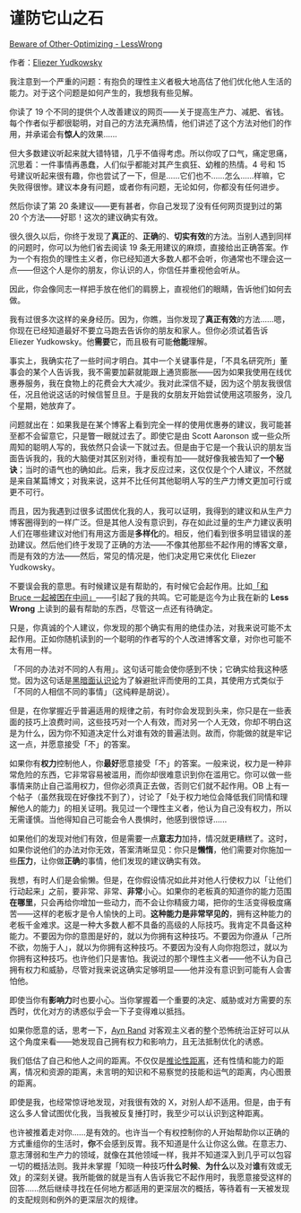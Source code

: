 # 谨防它山之石

[Beware of Other-Optimizing - LessWrong](https://www.lesswrong.com/posts/6NvbSwuSAooQxxf7f/beware-of-other-optimizing)

作者：[Eliezer Yudkowsky](https://www.lesswrong.com/users/eliezer_yudkowsky)

我注意到一个严重的问题：有抱负的理性主义者极大地高估了他们优化他人生活的能力。对于这个问题是如何产生的，我想我有些见解。

你读了 19 个不同的提供个人改善建议的网页——关于提高生产力、减肥、省钱。每个作者似乎都很聪明，对自己的方法充满热情，他们讲述了这个方法对他们的作用，并承诺会有**惊人**的效果......

但大多数建议听起来就大错特错，几乎不值得考虑。所以你叹了口气，痛定思痛，沉思着：一件事情再愚蠢，人们似乎都能对其产生疯狂、幼稚的热情。4 号和 15 号建议听起来很有趣，你也尝试了一下，但是......它们也不......怎么......样嘛，它失败得很惨。建议本身有问题，或者你有问题，无论如何，你都没有任何进步。

然后你读了第 20 条建议——更有甚者，你自己发现了没有任何网页提到过的第 20 个方法——好耶！这次的建议确实有效。

很久很久以后，你终于发现了**真正**的、**正确**的、**切实有效**的方法。当别人遇到同样的问题时，你可以为他们省去阅读 19 条无用建议的麻烦，直接给出正确答案。作为一个有抱负的理性主义者，你已经知道大多数人都不会听，你通常也不理会这一点——但这个人是你的朋友，你认识的人，你信任并重视他会听从。

因此，你会像同志一样把手放在他们的肩膀上，直视他们的眼睛，告诉他们如何去做。

我有过很多次这样的亲身经历。因为，你瞧，当你发现了**真正有效**的方法......嗯，你现在已经知道最好不要立马跑去告诉你的朋友和家人。但你必须试着告诉 Eliezer Yudkowsky。他**需要**它，而且极有可能**他能**理解。

事实上，我确实花了一些时间才明白。其中一个关键事件是，「不具名研究所」董事会的某个人告诉我，我不需要加薪就能跟上通货膨胀——因为如果我使用在线优惠券服务，我在食物上的花费会大大减少。我对此深信不疑，因为这个朋友我很信任，况且他说这话的时候信誓旦旦。于是我的女朋友开始尝试使用这项服务，没几个星期，她放弃了。

问题就出在：如果我是在某个博客上看到完全一样的使用优惠券的建议，我可能甚至都不会留意它，只是瞥一眼就过去了。即使它是由 Scott Aaronson 或一些众所周知的聪明人写的，我依然只会读一下就过去。但是由于它是一个我认识的朋友当面告诉我的，我的大脑便对其区别对待，重视有加——就好像我被告知了**一个秘诀**；当时的语气也的确如此。后来，我才反应过来，这仅仅是个个人建议，不然就是来自某篇博文；对我来说，这并不比任何其他聪明人写的生产力博文更加可行或更不可行。

而且，因为我遇到过很多试图优化我的人，我可以证明，我得到的建议和从生产力博客圈得到的一样广泛。但是其他人没有意识到，存在如此过量的生产力建议表明人们在哪些建议对他们有用这方面是**多样化**的。相反，他们看到很多明显错误的差劲建议。然后他们终于发现了正确的方法——不像其他那些不起作用的博客文章，而是有效的方法——然后，常见的情况是，他们决定用它来优化 Eliezer Yudkowsky。

不要误会我的意思。有时候建议是有帮助的，有时候它会起作用。比如[「和 Bruce 一起被困在中间」](https://www.lesswrong.com/lw/9o/stuck_in_the_middle_with_bruce/)——引起了我的共鸣。它可能是迄今为止我在新的 **Less Wrong** 上读到的最有帮助的东西，尽管这一点还有待确定。

只是，你真诚的个人建议，你发现的那个确实有用的绝佳办法，对我来说可能不太起作用。正如你随机读到的一个聪明的作者写的个人改进博客文章，对你也可能不太有用一样。

「不同的办法对不同的人有用」。这句话可能会使你感到不快；它确实给我这种感觉。因为这句话是[黑暗面认识论](http://www.overcomingbias.com/2008/10/the-dark-side.html)为了躲避批评而使用的工具，其使用方式类似于「不同的人相信不同的事情」（这纯粹是胡说）。

但是，在你掌握近乎普遍适用的规律之前，有时你会发现到头来，你只是在一些表面的技巧上浪费时间，这些技巧对一个人有效，而对另一个人无效，你却不明白这是为什么，因为你不知道决定什么对谁有效的普遍法则。故而，你能做的就是牢记这一点，并愿意接受「不」的答案。

如果你有**权力**控制他人，你**最好**愿意接受「不」的答案。一般来说，权力是一种非常危险的东西，它非常容易被滥用，而你却很难意识到你在滥用它。你可以做一些事情来防止自己滥用权力，但你必须真正去做，否则它们就不起作用。OB 上有一个帖子（虽然我现在好像找不到了），讨论了「处于权力地位会降低我们同情和理解他人的能力」的相关证明。我见过一个理性主义者，他认为自己没有权力，所以无需谨慎。当他得知自己可能会令人畏惧时，他感到很惊讶......

如果他们的发现对他们有效，但是需要一点**意志力**加持，情况就更糟糕了。这时，如果你说他们的办法对你无效，答案清晰显见：你只是**懒惰**，他们需要对你施加一些**压力**，让你做**正确**的事情，他们发现的建议确实有效。

我想，有时人们是会偷懒。但是，在你假设情况如此并对他人行使权力以「让他们行动起来」之前，要非常、非常、**非常**小心。如果你的老板真的知道你的能力范围**在哪里**，只会再给你增加一些动力，而不会让你精疲力竭，把你的生活变得极度痛苦——这样的老板才是令人愉快的上司。**这种能力是非常罕见的**，拥有这种能力的老板千金难求。这是一种大多数人都不具备的高级的人际技巧。我肯定不具备这种能力。不要因为你的意图是好的，就以为你拥有这种技巧。不要因为你遵从「己所不欲，勿施于人」，就以为你拥有这种技巧。不要因为没有人向你抱怨过，就以为你拥有这种技巧。也许他们只是害怕。我说过的那个理性主义者——他不认为自己拥有权力和威胁，尽管对我来说这确实足够明显——他并没有意识到可能有人会害怕他。

即使当你有**影响力**时也要小心。当你掌握着一个重要的决定、威胁或对方需要的东西时，优化对方的诱惑似乎会一下子变得难以抵挡。

如果你愿意的话，思考一下，[Ayn Rand](http://www.overcomingbias.com/2007/12/ayn-rand.html) 对客观主义者的整个恐怖统治正好可以从这个角度来看——她发现自己拥有权力和影响力，且无法抵制优化的诱惑。

我们低估了自己和他人之间的距离。不仅仅是[推论性距离](http://www.overcomingbias.com/2007/10/inferential-dis.html)，还有性情和能力的距离，情况和资源的距离，未言明的知识和不易察觉的技能和运气的距离，内心图景的距离。

即使是我，也经常惊讶地发现，对我很有效的 X，对别人却不适用。但是，由于有这么多人曾试图优化我，当我被反复捶打时，我至少可以认识到这种距离。

也许被推着走对你......是有效的。也许当一个有权控制你的人开始帮助你以正确的方式重组你的生活时，**你**不会感到反胃。我不知道是什么让你这么做。在意志力、意志薄弱和生产力的领域，就像在其他领域一样，我并不知道深入到几乎可以包容一切的概括法则。我并未掌握「知晓一种技巧**什么时候**、**为什么**以及对**谁**有效或无效」的深刻关键。我所能做的就是当有人告诉我它不起作用时，我愿意接受这样的回答......然后继续寻找在任何地方都适用的更深层次的概括，等待着有一天被发现的支配规则和例外的更深层次的规律。
